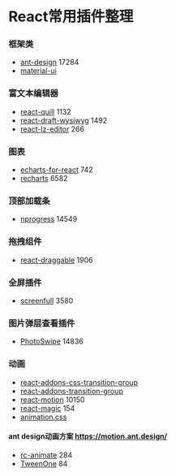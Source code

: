 # React常用插件整理

### 框架类
* [ant-design](https://github.com/ant-design/ant-design) 17284
* [material-ui](http://www.material-ui.com/#/components/app-bar)

### 富文本编辑器
* [react-quill](https://github.com/zenoamaro/react-quill) 1132 
* [react-draft-wysiwyg](https://github.com/jpuri/react-draft-wysiwyg) 1492
* [react-lz-editor](https://github.com/leejaen/react-lz-editor) 266

### 图表
* [echarts-for-react](https://github.com/hustcc/echarts-for-react) 742
* [recharts](https://github.com/recharts/recharts) 6582

### 顶部加载条
* [nprogress](https://github.com/rstacruz/nprogress) 14549

### 拖拽组件
* [react-draggable](https://github.com/mzabriskie/react-draggable) 1906

### 全屏插件
* [screenfull](https://github.com/sindresorhus/screenfull.js) 3580

### 图片弹层查看插件
* [PhotoSwipe](https://github.com/dimsemenov/photoswipe) 14836

### 动画
* [react-addons-css-transition-group](https://facebook.github.io/react/docs/animation.html)
* [react-addons-transition-group](https://facebook.github.io/react/docs/animation.html#low-level-api-reacttransitiongroup)
* [react-motion](https://github.com/chenglou/react-motion) 10150
* [react-magic](https://github.com/lit-forest/react-magic) 154
* [animation.css](https://daneden.github.io/animate.css/)

#### ant design动画方案 https://motion.ant.design/
* [rc-animate](https://github.com/react-component/animate) 284
* [TweenOne](https://github.com/react-component/tween-one/) 84



